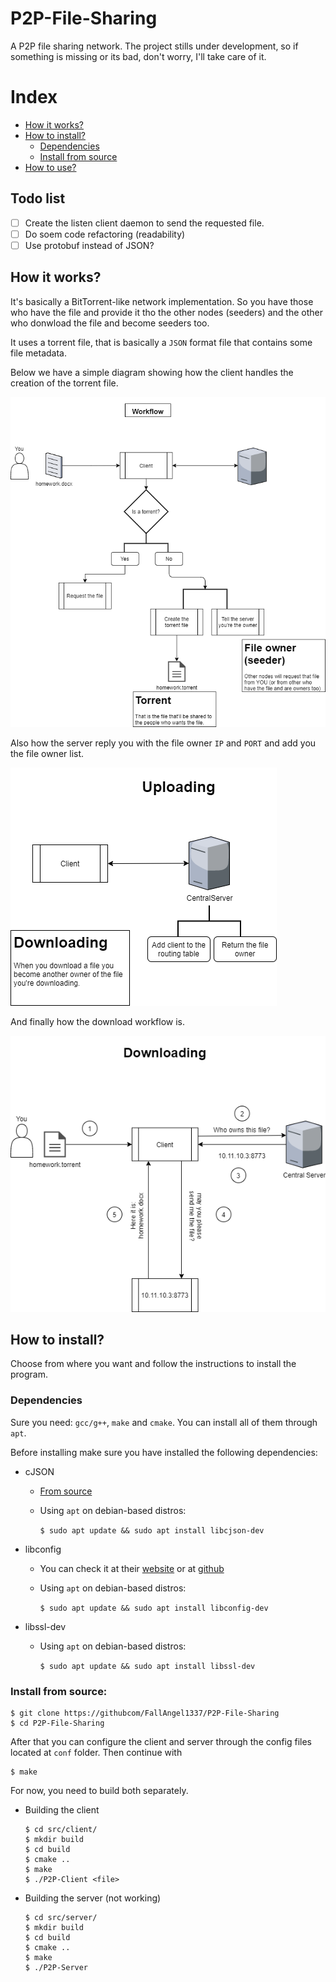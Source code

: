 # P2P-File-Sharing
A P2P file sharing network.
The project stills under development, so if something is missing or its bad, don't worry, I'll take care of it.

# Index
- [How it works? ](#how-it-works)
- [How to install?](#how-to-install)
    - [Dependencies](#dependencies)
    - [Install from source](#install-from-source)
- [How to use?](#how-to-use)

## Todo list
- [ ] Create the listen client daemon to send the requested file.
- [ ] Do soem code refactoring (readability)
- [ ] Use protobuf instead of JSON?

## How it works?
It's basically a BitTorrent-like network implementation. So you have those who have the file and provide it tho the other nodes (seeders) and the other who donwload the file and become seeders too.

 
It uses a torrent file, that is basically a `JSON` format file that contains some file metadata.


Below we have a simple diagram showing how the client handles the creation of the torrent file.

 ![Client-Side](images/client-side-workflow.png)

 Also how the server reply you with the file owner `IP` and `PORT` and add you the file owner list.

 ![Server-Side](images/server-uploading.png)

 And finally how the download workflow is.

 ![Downloading](images/downloading.png)

## How to install?
Choose from where you want and follow the instructions to install the program.

### Dependencies
Sure you need: `gcc/g++`, `make` and `cmake`. You can install all of them through `apt`.

Before installing make sure you have installed the following dependencies:
- cJSON
    - [From source](https://github.com/DaveGamble/cJSON#building)
    - Using `apt` on debian-based distros:
    
        `$ sudo apt update && sudo apt install libcjson-dev`

- libconfig
    - You can check it at their [website](https://hyperrealm.github.io/libconfig/) or at [github](https://hyperrealm.github.io/libconfig/)
    - Using `apt` on debian-based distros:

        `$ sudo apt update && sudo apt install libconfig-dev`

- libssl-dev
    - Using `apt` on debian-based distros:

        `$ sudo apt update && sudo apt install libssl-dev`

### Install from source:
```
$ git clone https://githubcom/FallAngel1337/P2P-File-Sharing
$ cd P2P-File-Sharing
```

After that you can configure the client and server through the config files located at `conf` folder.
Then continue with 
```
$ make
```

For now, you need to build both separately.
-  Building the client
    ```
    $ cd src/client/
    $ mkdir build
    $ cd build
    $ cmake ..
    $ make
    $ ./P2P-Client <file>
    ```

- Building the server (not working)
    ```
    $ cd src/server/
    $ mkdir build
    $ cd build
    $ cmake ..
    $ make
    $ ./P2P-Server
    ```